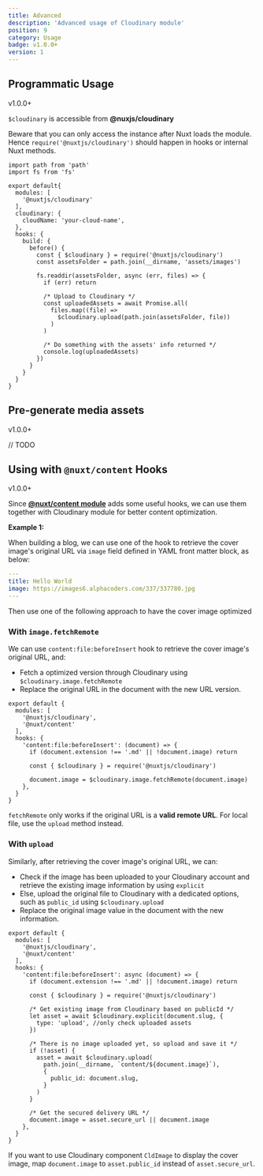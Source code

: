 ```yaml
---
title: Advanced 
description: 'Advanced usage of Cloudinary module'
position: 9
category: Usage
badge: v1.0.0+
version: 1
---
```


## Programmatic Usage

<badge>v1.0.0+</badge>

`$cloudinary` is accessible from **@nuxjs/cloudinary**

<alert type="warning">

Beware that you can only access the instance after Nuxt loads the module. 
Hence `require('@nuxtjs/cloudinary')` should happen in hooks or internal Nuxt methods.

</alert>

```js[nuxt.config.js]
import path from 'path'
import fs from 'fs'

export default{
  modules: [
    '@nuxtjs/cloudinary'
  ],
  cloudinary: {
    cloudName: 'your-cloud-name',
  },
  hooks: {
    build: {
      before() {
        const { $cloudinary } = require('@nuxtjs/cloudinary')
        const assetsFolder = path.join(__dirname, 'assets/images')

        fs.readdir(assetsFolder, async (err, files) => {
          if (err) return

          /* Upload to Cloudinary */
          const uploadedAssets = await Promise.all(
            files.map((file) =>
              $cloudinary.upload(path.join(assetsFolder, file))
            )
          )

          /* Do something with the assets' info returned */
          console.log(uploadedAssets)
        })
      }
    }
  }
}

```

## Pre-generate media assets

<badge>v1.0.0+</badge>

// TODO

## Using with `@nuxt/content` Hooks

<badge>v1.0.0+</badge>

Since [**@nuxt/content module**](https://content.nuxtjs.org/advanced) adds some useful hooks,
 we can use them together with Cloudinary module for better content optimization.

**Example 1:**

When building a blog, we can use one of the hook to retrieve the cover image's original URL via `image` field defined in YAML front matter block, as below:

```yaml
---
title: Hello World
image: https://images6.alphacoders.com/337/337780.jpg
---
```

Then use one of the following approach to have the cover image optimized

### With `image.fetchRemote`

We can use `content:file:beforeInsert` hook to retrieve the cover image's original URL, and:

* Fetch a optimized version through Cloudinary using `$cloudinary.image.fetchRemote`
* Replace the original URL in the document with the new URL version.

```js[nuxt.config.js]
export default {
  modules: [
    '@nuxtjs/cloudinary',
    '@nuxt/content'
  ],
  hooks: {
    'content:file:beforeInsert': (document) => {
      if (document.extension !== '.md' || !document.image) return

      const { $cloudinary } = require('@nuxtjs/cloudinary')

      document.image = $cloudinary.image.fetchRemote(document.image)
    },
  }
}
```

<alert type="info">

`fetchRemote` only works if the original URL is a **valid remote URL**. For local file, use the `upload` method instead.

</alert>

### With `upload`

Similarly, after retrieving the cover image's original URL, we can:

* Check if the image has been uploaded to your Cloudinary account and retrieve the existing image information by using `explicit`
* Else, upload the original file to Cloudinary with a dedicated options, such as `public_id` using `$cloudinary.upload`
* Replace the original image value in the document with the new information.

```js[nuxt.config.js]
export default {
  modules: [
    '@nuxtjs/cloudinary',
    '@nuxt/content'
  ],
  hooks: {
    'content:file:beforeInsert': async (document) => {
      if (document.extension !== '.md' || !document.image) return

      const { $cloudinary } = require('@nuxtjs/cloudinary')

      /* Get existing image from Cloudinary based on publicId */
      let asset = await $cloudinary.explicit(document.slug, {
        type: 'upload', //only check uploaded assets
      })

      /* There is no image uploaded yet, so upload and save it */
      if (!asset) {
        asset = await $cloudinary.upload(
          path.join(__dirname, `content/${document.image}`),
          {
            public_id: document.slug,
          }
        )
      }

      /* Get the secured delivery URL */
      document.image = asset.secure_url || document.image
    },
  }
}
```

<alert type="info">

If you want to use Cloudinary component `CldImage` to display the cover image, map `document.image` to `asset.public_id` instead of `asset.secure_url`.

</alert>